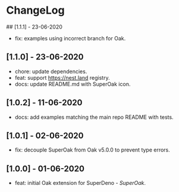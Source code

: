 # ChangeLog

## [1.1.1] - 23-06-2020

- fix: examples using incorrect branch for Oak.

## [1.1.0] - 23-06-2020

- chore: update dependencies.
- feat: support <https://nest.land> registry.
- docs: update README.md with SuperOak icon.

## [1.0.2] - 11-06-2020

- docs: add examples matching the main repo README with tests.

## [1.0.1] - 02-06-2020

- fix: decouple SuperOak from Oak v5.0.0 to prevent type errors.

## [1.0.0] - 01-06-2020

- feat: initial Oak extension for SuperDeno - _SuperOak_.
